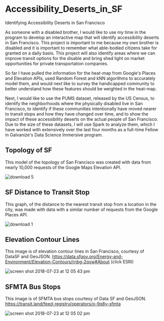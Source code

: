# Accessibility_Deserts_in_SF
Identifying Accessibility Deserts in San Francisco

As someone with a disabled brother, I would like to use my time in the program to develop an interactive map that will identify accessibility deserts in San Francisco. This project is important to me because my own brother is disabled and it is important to remember what able-bodied citizens take for granted on a daily basis. This project will also identify areas where we can improve transit options for the disable and bring shed light on market opportunities for private transportation companies. 

So far I have pulled the information for the heat-map from Google's Places and Elevation APIs, used Random Forest and kNN algorithms to accurately model them, and would next like to survey the handicapped community to better understand how these features should be weighted in the heat-map. 

Next, I would like to use the PUMS dataset, released by the US Census, to identify the neighborhoods where the physically disabled live in San Francisco, to identify if these communities intentionally have moved nearer to transit stops and how they have changed over time, and to show the impact of these accessibility deserts on the actual people of San Francisco. Due to the size of these datasets, I will use Spark to analyze them, which I have worked with extensively over the last four months as a full-time Fellow in Galvanize's Data Science Immersive program.


## Topology of SF
This model of the topology of San Francisco was created with data from nearly 10,000 requests of the Google Maps Elevation API.

![download 5](https://user-images.githubusercontent.com/29785389/43856146-8fa4018a-9afc-11e8-9902-0fef6a850484.png)


## SF Distance to Transit Stop
This graph, of the distance to the nearest transit stop from a location in the city, was made with data with a similar number of requests from the Google Places API.

![download 1](https://user-images.githubusercontent.com/29785389/43613806-c29a8456-9665-11e8-9e3a-d18786a7a041.png)


## Elevation Contour Lines
This image is of elevation contour lines in San Francisco, courtesy of DataSF and GeoJSON.
https://data.sfgov.org/Energy-and-Environment/Elevation-Contours/rnbg-2qxw#About (click ESRI)

![screen shot 2018-07-23 at 12 05 43 pm](https://user-images.githubusercontent.com/29785389/43097770-ee72bfa4-8e71-11e8-9deb-bf77d46fe40b.png)


## SFMTA Bus Stops
This image is of SFMTA bus stops courtesy of Data SF and GeoJSON.
https://transit.land/feed-registry/operators/o-9q8y-sfmta

![screen shot 2018-07-23 at 12 05 02 pm](https://user-images.githubusercontent.com/29785389/43097606-6c48fa3e-8e71-11e8-955d-d72b7bb5bf69.png)




